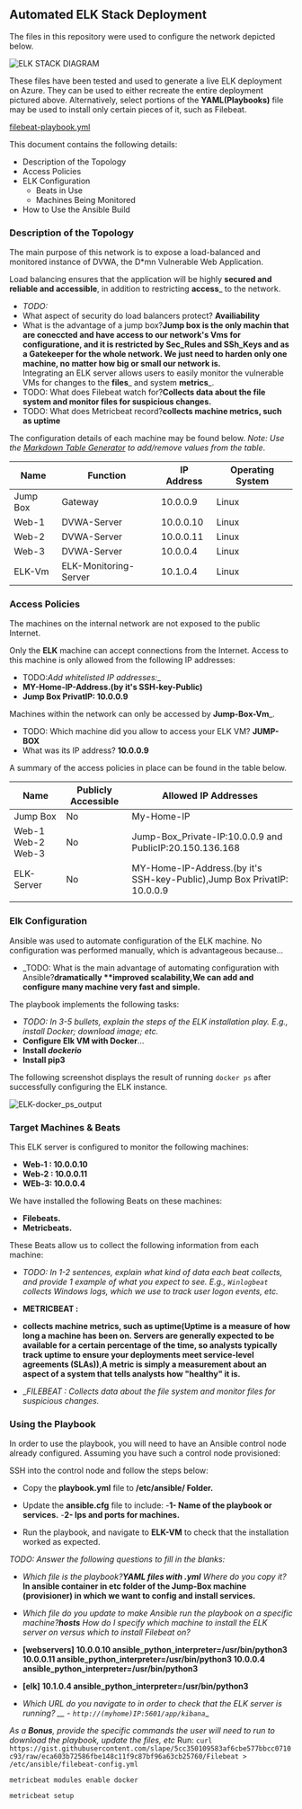 ﻿## Automated ELK Stack Deployment

The files in this repository were used to configure the network depicted below.

![ELK STACK DIAGRAM](https://github.com/Hjavid123/Azure-cloud-security-project-1/tree/main/Images)

These files have been tested and used to generate a live ELK deployment on Azure. They can be used to either recreate the entire deployment pictured above. Alternatively, select portions of the __YAML(Playbooks)__ file may be used to install only certain pieces of it, such as Filebeat.

 [filebeat-playbook.yml](https://github.com/Hjavid123/Azure-cloud-security-project-1/blob/main/Ansible/filebeat-playbook.yml)

This document contains the following details:
- Description of the Topology
- Access Policies
- ELK Configuration
  - Beats in Use
  - Machines Being Monitored
- How to Use the Ansible Build


### Description of the Topology

The main purpose of this network is to expose a load-balanced and monitored instance of DVWA, the D*mn Vulnerable Web Application.

Load balancing ensures that the application will be highly __secured and reliable and accessible__, in addition to restricting __access___ to the network.
- _TODO:_
- What aspect of security do load balancers protect? __Availiability__
- What is the advantage of a jump box?__Jump box is the only machin that are coneccted and have access to our network's Vms for configuratione, and it is  restricted by Sec_Rules and SSh_Keys and as a Gatekeeper for the whole network. We just need to harden only one machine, no matter how big or small our network is.__  
Integrating an ELK server allows users to easily monitor the vulnerable VMs for changes to the __files___ and system __metrics___.
- TODO: What does Filebeat watch for?__Collects data about the file system and monitor files for suspicious changes.__
- TODO: What does Metricbeat record?__collects machine metrics, such as uptime__

The configuration details of each machine may be found below.
_Note: Use the [Markdown Table Generator](http://www.tablesgenerator.com/markdown_tables) to add/remove values from the table_.

| Name     | Function | IP Address | Operating System |
|----------|----------|------------|------------------|
| Jump Box | Gateway  | 10.0.0.9   | Linux            |
| Web-1     |  DVWA-Server        |  10.0.0.10          |Linux                  |
| Web-2    |   DVWA-Server       |    10.0.0.11        |  Linux                |
| Web-3    |  DVWA-Server|10.0.0.4 |Linux
ELK-Vm     |     ELK-Monitoring-Server     |  10.1.0.4          |      Linux            |

### Access Policies

The machines on the internal network are not exposed to the public Internet. 

Only the __ELK__ machine can accept connections from the Internet. Access to this machine is only allowed from the following IP addresses:
- TODO:_Add whitelisted IP addresses:__
- __MY-Home-IP-Address.(by it's SSH-key-Public)__
- __Jump Box PrivatIP: 10.0.0.9__

Machines within the network can only be accessed by    __Jump-Box-Vm___.
- TODO: Which machine did you allow to access your ELK VM?   __JUMP-BOX__
-  What was its IP address?  __10.0.0.9__

A summary of the access policies in place can be found in the table below.

| Name      | Publicly Accessible | Allowed IP Addresses |
|----------  |---------------------|----------------------|
| Jump Box   | No              | My-Home-IP     |
| Web-1 Web-2 Web-3           |   No                  | Jump-Box_Private-IP:10.0.0.9 and PublicIP:20.150.136.168                     |
| ELK-Server         |     No                | MY-Home-IP-Address.(by it's SSH-key-Public),Jump Box PrivatIP: 10.0.0.9  
                     |

### Elk Configuration

Ansible was used to automate configuration of the ELK machine. No configuration was performed manually, which is advantageous because...
- _TODO: What is the main advantage of automating configuration with Ansible?__dramatically **improved scalability,We can add and configure many machine very fast and simple.__

The playbook implements the following tasks:
- _TODO: In 3-5 bullets, explain the steps of the ELK installation play. E.g., install Docker; download image; etc._
- __Configure Elk VM with Docker__...
- __Install *dockerio*__
- __Install pip3__

The following screenshot displays the result of running `docker ps` after successfully configuring the ELK instance.

![ELK-docker_ps_output](https://github.com/Hjavid123/Azure-cloud-security-project-1/blob/main/Images/ELK-docker_ps_output.PNG)

### Target Machines & Beats
This ELK server is configured to monitor the following machines:
- __Web-1 : 10.0.0.10__
- __Web-2 : 10.0.0.11__
- __WEb-3: 10.0.0.4__

We have installed the following Beats on these machines:
- __Filebeats.__
- __Metricbeats.__

These Beats allow us to collect the following information from each machine:
- _TODO: In 1-2 sentences, explain what kind of data each beat collects, and provide 1 example of what you expect to see. E.g., `Winlogbeat` collects Windows logs, which we use to track user logon events, etc._
-  __METRICBEAT :__
- __collects machine metrics, such as uptime(Uptime is a measure of how long a machine has been on. Servers are generally expected to be available for a certain percentage of the time, so analysts typically track uptime to ensure your deployments meet service-level agreements (SLAs))__,__A metric is simply a measurement about an aspect of a system that tells analysts how "healthy" it is.__

- __FILEBEAT : Collects data about the file system and monitor files for suspicious changes._

### Using the Playbook
In order to use the playbook, you will need to have an Ansible control node already configured. Assuming you have such a control node provisioned: 

SSH into the control node and follow the steps below:
- Copy the __playbook.yml__ file to __/etc/ansible/ Folder.__
- Update the __ansible.cfg__ file to include: 
-__1- Name of the playbook or services.__
-__2- Ips and ports for machines.__

- Run the playbook, and navigate to __ELK-VM__ to check that the installation worked as expected.

_TODO: Answer the following questions to fill in the blanks:_
- _Which file is the playbook?__YAML files with .yml__ Where do you copy it?_ __In ansible container in etc folder of the Jump-Box machine (provisioner) in which we want to config and install services.__ 
- _Which file do you update to make Ansible run the playbook on a specific machine?__hosts__ How do I specify which machine to install the ELK server on versus which to install Filebeat on?_
-  __[webservers]__
__10.0.0.10 ansible_python_interpreter=/usr/bin/python3
10.0.0.11 ansible_python_interpreter=/usr/bin/python3
10.0.0.4 ansible_python_interpreter=/usr/bin/python3__

  - __[elk]__
  __10.1.0.4 ansible_python_interpreter=/usr/bin/python3__

- _Which URL do you navigate to in order to check that the ELK server is running?
__ - `http://(myhome)IP:5601/app/kibana`__

_As a **Bonus**, provide the specific commands the user will need to run to download the playbook, update the files, etc_
  Run: `curl https://gist.githubusercontent.com/slape/5cc350109583af6cbe577bbcc0710c93/raw/eca603b72586fbe148c11f9c87bf96a63cb25760/Filebeat > /etc/ansible/filebeat-config.yml`
  

    metricbeat modules enable docker
    
    metricbeat setup

